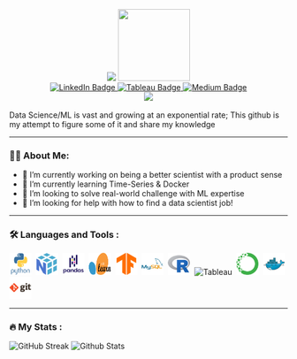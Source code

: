<!--
**jerrylin0505/jerrylin0505** is a ✨ _special_ ✨ repository because its `README.md` (this file) appears on your GitHub profile.

Here are some ideas to get you started:

- 🔭 I’m currently working on ...
- 🌱 I’m currently learning ...
- 👯 I’m looking to collaborate on ...
- 🤔 I’m looking for help with ...
- 💬 Ask me about ...
- 📫 How to reach me: ...
- 😄 Pronouns: ...
- ⚡ Fun fact: ...
-->


<div id="header" align="center">
  <img src="https://media.giphy.com/media/v1.Y2lkPTc5MGI3NjExNDQzYzg1Y2ZhZjc1MzI5ZmEzZDJlNTRkZWJhYjg1MTg0Yjc0ZTU5MyZjdD1z/M9gbBd9nbDrOTu1Mqx/giphy.gif" width="110"/>
  <img src="https://media.giphy.com/media/KgFD8lRvyPDi9PGnrJ/giphy.gif" width="130" height="130"/>
</div>

<div id="badges" align="center">
  <a href="https://www.linkedin.com/in/jerrylin0505/">
    <img src="https://img.shields.io/badge/LinkedIn-blue?style=for-the-badge&logo=linkedin&logoColor=white" alt="LinkedIn Badge"/>
  </a>
  <a href="https://public.tableau.com/app/profile/jerrylin0505">
    <img src="https://img.shields.io/badge/Tableau-yellow?style=for-the-badge&logo=tableau&logoColor=white" alt="Tableau Badge"/>
  </a>
  <a href="https://medium.com/@jerrylin0505">
    <img src="https://img.shields.io/badge/Medium-black?style=for-the-badge&logo=medium&logoColor=white" alt="Medium Badge"/>
  </a>
</div>

<div id="hey" align="center">
  <img src="https://media.giphy.com/media/9sZCJSFb7S9C2pkAoA/giphy.gif" width="80px"/>
</div>


<p>Data Science/ML is vast and growing at an exponential rate; This github is my attempt to figure some of it and share my knowledge</q></p>

---

### 👨‍🎓 About Me:
<!-- 
![](https://img.shields.io/badge/<TensorFlow>-informational?style=flat&logo=<LOGO_NAME>&logoColor=white&color=DDFFF7)
![](https://img.shields.io/badge/<Pytorch>-informational?style=flat&logo=<LOGO_NAME>&logoColor=white&color=DDFFF7)
![](https://img.shields.io/badge/<ScikitLearn>-informational?style=flat&logo=<LOGO_NAME>&logoColor=white&color=DDFFF7)
![](https://img.shields.io/badge/<TimeSeries>-informational?style=flat&logo=<LOGO_NAME>&logoColor=white&color=DDFFF7)
![](https://img.shields.io/badge/<Pandas>-informational?style=flat&logo=<LOGO_NAME>&logoColor=white&color=DDFFF7) 
-->


- 🔭 I’m currently working on being a better scientist with a product sense
- 🌱 I’m currently learning Time-Series & Docker
- 👯 I’m looking to solve real-world challenge with ML expertise
- 🤔 I’m looking for help with how to find a data scientist job!

---

### 🛠️ Languages and Tools :
<div>
  <img src="https://github.com/devicons/devicon/blob/master/icons/python/python-original-wordmark.svg" title="Python" alt="Python" width="40" height="40"/>&nbsp;
  <img src="https://github.com/devicons/devicon/blob/master/icons/numpy/numpy-original.svg" title="Numpy" alt="Numpy" width="40" height="40"/>&nbsp;
  <img src="https://github.com/devicons/devicon/blob/master/icons/pandas/pandas-original-wordmark.svg" title="Pandas" alt="Pandas" width="40" height="40"/>&nbsp;
  <img src="https://github.com/scikit-learn/scikit-learn/blob/main/doc/logos/scikit-learn-logo-without-subtitle.svg" title="Scikit-learn" alt="Scikit-learn" width="40" height="40"/>&nbsp; 
  <img src="https://github.com/devicons/devicon/blob/master/icons/tensorflow/tensorflow-original.svg" title="Tensorflow" alt="Tensorflow" width="40" height="40"/>&nbsp;
  <img src="https://github.com/devicons/devicon/blob/master/icons/mysql/mysql-original-wordmark.svg" title="MySQL"  alt="MySQL" width="40" height="40"/>&nbsp;
  <img src="https://github.com/devicons/devicon/blob/master/icons/r/r-original.svg" title="R" alt="R" width="40" height="40"/>&nbsp;
  <img src="https://cdn.worldvectorlogo.com/logos/tableau-software.svg" title="Tableau"  alt="Tableau" width="40" height="40"/>&nbsp;
  <img src="https://github.com/devicons/devicon/blob/master/icons/anaconda/anaconda-original.svg" title="Anaconda"  alt="Anaconda" width="40" height="40"/>&nbsp;
  <img src="https://github.com/devicons/devicon/blob/master/icons/docker/docker-original.svg" title="Docker"  alt="Docker" width="40" height="40"/>&nbsp;
  <img src="https://github.com/devicons/devicon/blob/master/icons/git/git-original-wordmark.svg" title="Git" **alt="Git" width="40" height="40"/>
</div>

---

### 🔥 My Stats :
![GitHub Streak](http://github-readme-streak-stats.herokuapp.com?user=jerrylin0505&theme=tokyonight&background=000000)
![Github Stats](https://github-readme-stats.vercel.app/api?username=jerrylin0505&show_icons=true&theme=tokyonight)
